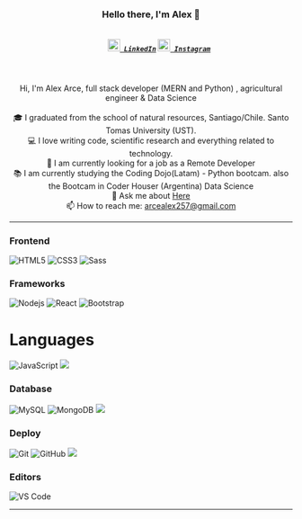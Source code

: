 <h3 align="center">Hello there, I'm Alex 👋</h3>
<h5 align="center">
  <code>
    <a href="https://www.linkedin.com/in/alex-arce-suarez-63477bb8" title="LinkedIn"><img width="22" src="https://github.com/zumrudu-anka/zumrudu-anka/blob/master/images/linkedin.svg"> LinkedIn</a></code>
  <code><a href="https://www.instagram.com/ale_mano5/" title="Instagram Profile"><img width="22" src="https://github.com/zumrudu-anka/zumrudu-anka/blob/master/images/instagram.svg"> Instagram</a></code>
</h5>
<br>
<p align="center">
  Hi, I'm Alex Arce, full stack developer (MERN and Python) , agricultural engineer & Data Science 
  <br>
  <br>
  🎓 I graduated from the school of natural resources, Santiago/Chile. Santo Tomas University (UST).
  <br>
  💻  I love writing code, scientific research and everything related to technology.
  <br>
  🔬 I am currently looking for a job as a Remote Developer
  <br>
  📚  I am currently studying the Coding Dojo(Latam) - Python bootcam. also the Bootcam in Coder Houser (Argentina) Data Science
  <br>
  💬 Ask me about <a href="https://github.com/Alexzx396/Alexzx396" title="Issues">Here</a>
  <br>
  📫 How to reach me: <a href="mailto: arcealex257@gmail.com">arcealex257@gmail.com</a>
</p>

<hr>


### Frontend

![HTML5](https://img.shields.io/badge/-HTML5-%23E44D27?style=flat-square&logo=html5&logoColor=ffffff)
![CSS3](https://img.shields.io/badge/-CSS3-%231572B6?style=flat-square&logo=css3)
![Sass](https://img.shields.io/badge/-Sass-%23CC6699?style=flat-square&logo=sass&logoColor=ffffff)

### Frameworks

![Nodejs](https://img.shields.io/badge/-Nodejs-black?style=flat-square&logo=Node.js)
![React](https://img.shields.io/badge/-React-%23282C34?style=flat-square&logo=react)
![Bootstrap](https://img.shields.io/badge/-Bootstrap-563D7C?style=flat-square&logo=bootstrap)

# Languages

![JavaScript](https://img.shields.io/badge/-JavaScript-black?style=flat-square&logo=javascript)
<img src="https://img.shields.io/badge/-Python-black?style=flat&logo=python&logoColor=white"> 

### Database

![MySQL](https://img.shields.io/badge/-MySQL-black?style=flat-square&logo=mysql)
![MongoDB](https://img.shields.io/badge/-MongoDB-black?style=flat-square&logo=mongodb)
 <img src="https://img.shields.io/badge/-Firebase-FFA611?style=flat&logo=firebase&logoColor=FFFFFF">

### Deploy

![Git](https://img.shields.io/badge/-Git-black?style=flat-square&logo=git)
![GitHub](https://img.shields.io/badge/-GitHub-181717?style=flat-square&logo=github)
<img src="http://img.shields.io/badge/-Heroku-430098?style=flat&logo=heroku&logoColor=white">


### Editors

![VS Code](http://img.shields.io/badge/-VS%20Code-007ACC?style=flat-square&logo=visual-studio-code)

<hr>
